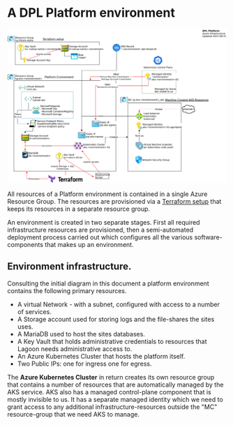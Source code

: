 # A DPL Platform environment

![](diagrams/render-png/dpl-platform-azure.png)

All resources of a Platform environment is contained in a single Azure Resource
Group. The resources are provisioned via a [Terraform setup](../../dpl-platform/infrastructure/README.md)
that keeps its resources in a separate resource group.

An environment is created in two separate stages. First all required
infrastructure resources are provisioned, then a semi-automated deployment
process carried out which configures all the various software-components that
makes up an environment.

## Environment infrastructure.

Consulting the initial diagram in this document a platform environment contains
the following primary resources.

- A virtual Network - with a subnet, configured with access to a number of services.
- A Storage account used for storing logs and the file-shares the sites uses.
- A MariaDB used to host the sites databases.
- A Key Vault that holds administrative credentials to resources that Lagoon needs administrative access to.
- An Azure Kubernetes Cluster that hosts the platform itself.
- Two Public IPs: one for ingress one for egress.

The **Azure Kubernetes Cluster** in return creates its own resource group that
contains a number of resources that are automatically managed by the AKS service.
AKS also has a managed control-plane component that is mostly invisible to us.
It has a separate managed identity which we need to grant access to any
additional infrastructure-resources outside the "MC" resource-group that we
need AKS to manage.
